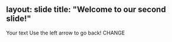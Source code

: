 layout: slide
title: "Welcome to our second slide!"
---
Your text
Use the left arrow to go back! CHANGE
